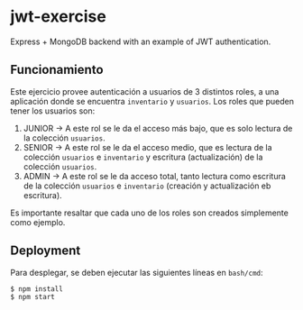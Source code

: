 # jwt-exercise
Express + MongoDB backend with an example of JWT authentication.

## Funcionamiento
Este ejercicio provee autenticación a usuarios de 3 distintos roles, a una aplicación donde se encuentra `inventario` y `usuarios`. Los roles 
que pueden tener los usuarios son:

1. JUNIOR -> A este rol se le da el acceso más bajo, que es solo lectura de la colección `usuarios`.
2. SENIOR -> A este rol se le da el acceso medio, que es lectura de la colección `usuarios` e `inventario` y escritura (actualización) de la 
colección `usuarios`.
3. ADMIN -> A este rol se le da acceso total, tanto lectura como escritura de la colección `usuarios` e `inventario` (creación y actualización 
eb escritura).

Es importante resaltar que cada uno de los roles son creados simplemente como ejemplo.

## Deployment
Para desplegar, se deben ejecutar las siguientes líneas en `bash/cmd`:
```
$ npm install
$ npm start
```
